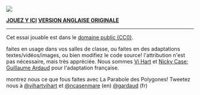 ![](http://i.imgur.com/NcsRW1q.png)

**[JOUEZ Y ICI](http://gardaud.github.com/polygons)**
**[VERSION ANGLAISE ORIGINALE](http://ncase.me/polygons)**

---

Cet essai jouable est dans le [domaine public (CC0)](http://creativecommons.org/publicdomain/zero/1.0).
			
faites en usage dans vos salles de classe,
ou faites en des adaptations textes/vidéos/images,
ou bien modifiez le code source!
l'attribution n'est pas nécessaire, mais très appréciée.
Nous sommes [Vi Hart](http://vihart.com/) et [Nicky Case](http://ncase.me/); [Guillaume Ardaud](http://gardaud.fr) pour l'adaptation française.
		
montrez nous ce que fous faites avec La Parabole des Polygones!
Tweetez nous à
[@vihartvihart](https://twitter.com/vihartvihart) et [@ncasenmare](https://twitter.com/ncasenmare) (en)
[@gardaud](https://twitter.com/gardaud) (fr)